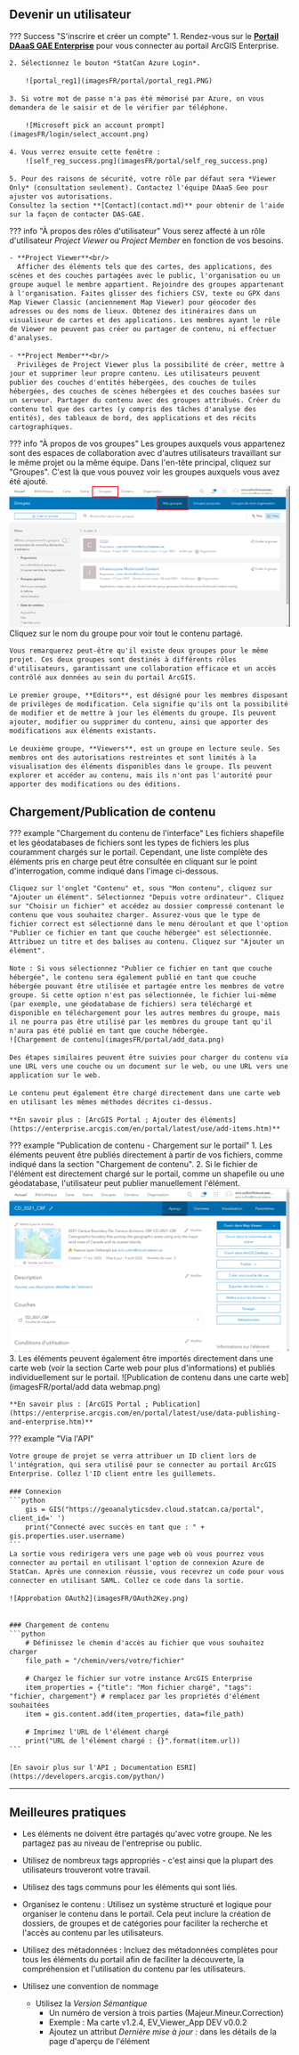 ## Devenir un utilisateur

??? Success "S'inscrire et créer un compte"
	1. Rendez-vous sur le **[Portail DAaaS GAE Enterprise](https://geoanalytics.cloud.statcan.ca)** pour vous connecter au portail ArcGIS Enterprise.

	2. Sélectionnez le bouton *StatCan Azure Login*.

		![portal_reg1](imagesFR/portal/portal_reg1.PNG)

	3. Si votre mot de passe n'a pas été mémorisé par Azure, on vous demandera de le saisir et de le vérifier par téléphone.

		![Microsoft pick an account prompt](imagesFR/login/select_account.png) 

	4. Vous verrez ensuite cette fenêtre :
		![self_reg_success.png](imagesFR/portal/self_reg_success.png)

	5. Pour des raisons de sécurité, votre rôle par défaut sera *Viewer Only* (consultation seulement). Contactez l'équipe DAaaS Geo pour ajuster vos autorisations.
	Consultez la section **[Contact](contact.md)** pour obtenir de l'aide sur la façon de contacter DAS-GAE.

 

??? info "À propos des rôles d'utilisateur"
	Vous serez affecté à un rôle d'utilisateur *Project Viewer* ou *Project Member* en fonction de vos besoins.

	- **Project Viewer**<br/>
	  Afficher des éléments tels que des cartes, des applications, des scènes et des couches partagées avec le public, l'organisation ou un groupe auquel le membre appartient. Rejoindre des groupes appartenant à l'organisation. Faites glisser des fichiers CSV, texte ou GPX dans Map Viewer Classic (anciennement Map Viewer) pour géocoder des adresses ou des noms de lieux. Obtenez des itinéraires dans un visualiseur de cartes et des applications. Les membres ayant le rôle de Viewer ne peuvent pas créer ou partager de contenu, ni effectuer d'analyses.

	- **Project Member**<br/>
	  Privilèges de Project Viewer plus la possibilité de créer, mettre à jour et supprimer leur propre contenu. Les utilisateurs peuvent publier des couches d'entités hébergées, des couches de tuiles hébergées, des couches de scènes hébergées et des couches basées sur un serveur. Partager du contenu avec des groupes attribués. Créer du contenu tel que des cartes (y compris des tâches d'analyse des entités), des tableaux de bord, des applications et des récits cartographiques.


??? info "À propos de vos groupes"
	Les groupes auxquels vous appartenez sont des espaces de collaboration avec d'autres utilisateurs travaillant sur le même projet ou la même équipe. Dans l'en-tête principal, cliquez sur "Groupes". C'est là que vous pouvez voir les groupes auxquels vous avez été ajouté.
	![Page des groupes](imagesFR/portal/groups.png)
	Cliquez sur le nom du groupe pour voir tout le contenu partagé.

	Vous remarquerez peut-être qu'il existe deux groupes pour le même projet. Ces deux groupes sont destinés à différents rôles d'utilisateurs, garantissant une collaboration efficace et un accès contrôlé aux données au sein du portail ArcGIS.

	Le premier groupe, **Editors**, est désigné pour les membres disposant de privilèges de modification. Cela signifie qu'ils ont la possibilité de modifier et de mettre à jour les éléments du groupe. Ils peuvent ajouter, modifier ou supprimer du contenu, ainsi que apporter des modifications aux éléments existants.

	Le deuxième groupe, **Viewers**, est un groupe en lecture seule. Ses membres ont des autorisations restreintes et sont limités à la visualisation des éléments disponibles dans le groupe. Ils peuvent explorer et accéder au contenu, mais ils n'ont pas l'autorité pour apporter des modifications ou des éditions.



## Chargement/Publication de contenu

??? example "Chargement du contenu de l'interface"
	Les fichiers shapefile et les géodatabases de fichiers sont les types de fichiers les plus couramment chargés sur le portail. Cependant, une liste complète des éléments pris en charge peut être consultée en cliquant sur le point d'interrogation, comme indiqué dans l'image ci-dessous.

	Cliquez sur l'onglet "Contenu" et, sous "Mon contenu", cliquez sur "Ajouter un élément". Sélectionnez "Depuis votre ordinateur". Cliquez sur "Choisir un fichier" et accédez au dossier compressé contenant le contenu que vous souhaitez charger. Assurez-vous que le type de fichier correct est sélectionné dans le menu déroulant et que l'option "Publier ce fichier en tant que couche hébergée" est sélectionnée. Attribuez un titre et des balises au contenu. Cliquez sur "Ajouter un élément".

	Note : Si vous sélectionnez "Publier ce fichier en tant que couche hébergée", le contenu sera également publié en tant que couche hébergée pouvant être utilisée et partagée entre les membres de votre groupe. Si cette option n'est pas sélectionnée, le fichier lui-même (par exemple, une géodatabase de fichiers) sera téléchargé et disponible en téléchargement pour les autres membres du groupe, mais il ne pourra pas être utilisé par les membres du groupe tant qu'il n'aura pas été publié en tant que couche hébergée.
	![Chargement de contenu](imagesFR/portal/add_data.png)

	Des étapes similaires peuvent être suivies pour charger du contenu via une URL vers une couche ou un document sur le web, ou une URL vers une application sur le web.

	Le contenu peut également être chargé directement dans une carte web en utilisant les mêmes méthodes décrites ci-dessus.

	**En savoir plus : [ArcGIS Portal ; Ajouter des éléments](https://enterprise.arcgis.com/en/portal/latest/use/add-items.htm)**

??? example "Publication de contenu - Chargement sur le portail"
	1. Les éléments peuvent être publiés directement à partir de vos fichiers, comme indiqué dans la section "Chargement de contenu".
	2. Si le fichier de l'élément est directement chargé sur le portail, comme un shapefile ou une géodatabase, l'utilisateur peut publier manuellement l'élément.
	![Publication de contenu](imagesFR/portal/publish.png)
	3. Les éléments peuvent également être importés directement dans une carte web (voir la section Carte web pour plus d'informations) et publiés individuellement sur le portail.
	![Publication de contenu dans une carte web](imagesFR/portal/add data webmap.png)

	**En savoir plus : [ArcGIS Portal ; Publication](https://enterprise.arcgis.com/en/portal/latest/use/data-publishing-and-enterprise.htm)**



??? example "Via l'API"

	Votre groupe de projet se verra attribuer un ID client lors de l'intégration, qui sera utilisé pour se connecter au portail ArcGIS Enterprise. Collez l'ID client entre les guillemets.

	### Connexion
	```python
		gis = GIS("https://geoanalyticsdev.cloud.statcan.ca/portal", client_id=' ')
		print("Connecté avec succès en tant que : " + gis.properties.user.username)
	```
	La sortie vous redirigera vers une page web où vous pourrez vous connecter au portail en utilisant l'option de connexion Azure de StatCan. Après une connexion réussie, vous recevrez un code pour vous connecter en utilisant SAML. Collez ce code dans la sortie.

	![Approbation OAuth2](imagesFR/OAuth2Key.png)


	### Chargement de contenu
	```python
		# Définissez le chemin d'accès au fichier que vous souhaitez charger
		file_path = "/chemin/vers/votre/fichier"

		# Chargez le fichier sur votre instance ArcGIS Enterprise
		item_properties = {"title": "Mon fichier chargé", "tags": "fichier, chargement"} # remplacez par les propriétés d'élément souhaitées
		item = gis.content.add(item_properties, data=file_path)

		# Imprimez l'URL de l'élément chargé
		print("URL de l'élément chargé : {}".format(item.url))
	```
		
	[En savoir plus sur l'API ; Documentation ESRI](https://developers.arcgis.com/python/)

---

## Meilleures pratiques


- Les éléments ne doivent être partagés qu'avec votre groupe. Ne les partagez pas au niveau de l'entreprise ou public.

- Utilisez de nombreux tags appropriés - c'est ainsi que la plupart des utilisateurs trouveront votre travail.

- Utilisez des tags communs pour les éléments qui sont liés.

- Organisez le contenu : Utilisez un système structuré et logique pour organiser le contenu dans le portail. Cela peut inclure la création de dossiers, de groupes et de catégories pour faciliter la recherche et l'accès au contenu par les utilisateurs.

- Utilisez des métadonnées : Incluez des métadonnées complètes pour tous les éléments du portail afin de faciliter la découverte, la compréhension et l'utilisation du contenu par les utilisateurs.

- Utilisez une convention de nommage
	- Utilisez la *Version Sémantique*
		- Un numéro de version à trois parties (Majeur.Mineur.Correction)
		- Exemple : Ma carte v1.2.4, EV_Viewer_App DEV v0.0.2
		- Ajoutez un attribut *Dernière mise à jour :* dans les détails de la page d'aperçu de l'élément

